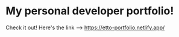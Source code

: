 # My personal developer portfolio!
Check it out! Here's the link --> https://etto-portfolio.netlify.app/
